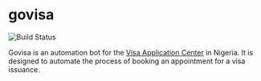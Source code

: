 # govisa

![Build Status](https://travis-ci.org/andrewstuart/govisa.svg?branch=master)

Govisa is an automation bot for the [Visa Application Center](https://cgifederal.secure.force.com/) in Nigeria. It is designed to automate the process of booking an appointment for a visa issuance.

